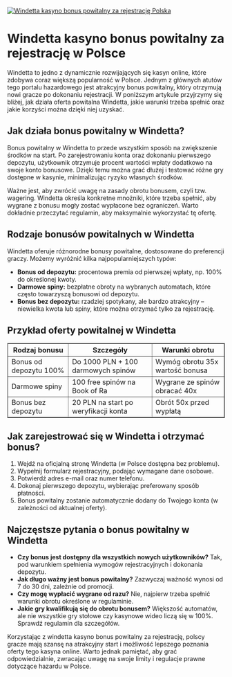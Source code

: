 [![Windetta kasyno bonus powitalny za rejestrację Polska](https://123-caf.pages.dev/gitsignup.png)](https://vrmoo.ru/Bt82HjjY)

<h1>Windetta kasyno bonus powitalny za rejestrację w Polsce</h1> <p>Windetta to jedno z dynamicznie rozwijających się kasyn online, które zdobywa coraz większą popularność w Polsce. Jednym z głównych atutów tego portalu hazardowego jest atrakcyjny bonus powitalny, który otrzymują nowi gracze po dokonaniu rejestracji. W poniższym artykule przyjrzymy się bliżej, jak działa oferta powitalna Windetta, jakie warunki trzeba spełnić oraz jakie korzyści można dzięki niej uzyskać.</p>  <h2>Jak działa bonus powitalny w Windetta?</h2> <p>Bonus powitalny w Windetta to przede wszystkim sposób na zwiększenie środków na start. Po zarejestrowaniu konta oraz dokonaniu pierwszego depozytu, użytkownik otrzymuje procent wartości wpłaty dodatkowo na swoje konto bonusowe. Dzięki temu można grać dłużej i testować różne gry dostępne w kasynie, minimalizując ryzyko własnych środków.</p>  <p>Ważne jest, aby zwrócić uwagę na zasady obrotu bonusem, czyli tzw. wagering. Windetta określa konkretne mnożniki, które trzeba spełnić, aby wygrane z bonusu mogły zostać wypłacone bez ograniczeń. Warto dokładnie przeczytać regulamin, aby maksymalnie wykorzystać tę ofertę.</p>  <h2>Rodzaje bonusów powitalnych w Windetta</h2> <p>Windetta oferuje różnorodne bonusy powitalne, dostosowane do preferencji graczy. Możemy wyróżnić kilka najpopularniejszych typów:</p> <ul>   <li><strong>Bonus od depozytu:</strong> procentowa premia od pierwszej wpłaty, np. 100% do określonej kwoty.</li>   <li><strong>Darmowe spiny:</strong> bezpłatne obroty na wybranych automatach, które często towarzyszą bonusowi od depozytu.</li>   <li><strong>Bonus bez depozytu:</strong> rzadziej spotykany, ale bardzo atrakcyjny – niewielka kwota lub spiny, które można otrzymać tylko za rejestrację.</li> </ul>  <h2>Przykład oferty powitalnej w Windetta</h2> <table border="1" cellspacing="0" cellpadding="8" style="border-collapse: collapse; width: 100%; max-width: 600px;">   <thead>     <tr>       <th>Rodzaj bonusu</th>       <th>Szczegóły</th>       <th>Warunki obrotu</th>     </tr>   </thead>   <tbody>     <tr>       <td>Bonus od depozytu 100%</td>       <td>Do 1000 PLN + 100 darmowych spinów</td>       <td>Wymóg obrotu 35x wartość bonusa</td>     </tr>     <tr>       <td>Darmowe spiny</td>       <td>100 free spinów na Book of Ra</td>       <td>Wygrane ze spinów obracać 40x</td>     </tr>     <tr>       <td>Bonus bez depozytu</td>       <td>20 PLN na start po weryfikacji konta</td>       <td>Obrót 50x przed wypłatą</td>     </tr>   </tbody> </table>  <h2>Jak zarejestrować się w Windetta i otrzymać bonus?</h2> <ol>   <li>Wejdź na oficjalną stronę Windetta (w Polsce dostępna bez problemu).</li>   <li>Wypełnij formularz rejestracyjny, podając wymagane dane osobowe.</li>   <li>Potwierdź adres e-mail oraz numer telefonu.</li>   <li>Dokonaj pierwszego depozytu, wybierając preferowany sposób płatności.</li>   <li>Bonus powitalny zostanie automatycznie dodany do Twojego konta (w zależności od aktualnej oferty).</li> </ol>  <h2>Najczęstsze pytania o bonus powitalny w Windetta</h2> <ul>   <li><strong>Czy bonus jest dostępny dla wszystkich nowych użytkowników?</strong> Tak, pod warunkiem spełnienia wymogów rejestracyjnych i dokonania depozytu.</li>   <li><strong>Jak długo ważny jest bonus powitalny?</strong> Zazwyczaj ważność wynosi od 7 do 30 dni, zależnie od promocji.</li>   <li><strong>Czy mogę wypłacić wygrane od razu?</strong> Nie, najpierw trzeba spełnić warunki obrotu określone w regulaminie.</li>   <li><strong>Jakie gry kwalifikują się do obrotu bonusem?</strong> Większość automatów, ale nie wszystkie gry stołowe czy kasynowe wideo liczą się w 100%. Sprawdź regulamin dla szczegółów.</li> </ul>  <p>Korzystając z windetta kasyno bonus powitalny za rejestrację, polscy gracze mają szansę na atrakcyjny start i możliwość lepszego poznania oferty tego kasyna online. Warto jednak pamiętać, aby grać odpowiedzialnie, zwracając uwagę na swoje limity i regulacje prawne dotyczące hazardu w Polsce.</p>